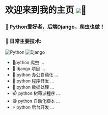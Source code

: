 
# 欢迎来到我的主页  ![](https://visitor-badge.glitch.me/badge?page_id=mtianyan.readme)👋

### 🏢 Python爱好者，后端Django，爬虫也做！
### 🚀 日常主要技术:
  ![Python](https://img.shields.io/badge/python-3.10-orange?style=for-the-badge&logo=python&logoColor=orange)
  ![Django](https://img.shields.io/badge/django-4.0-blue?style=for-the-badge&logo=django&logoColor=blue)
  
<!--   
  
### 💻 工作时技术栈:
  ![Django](https://img.shields.io/badge/django-4.0-blue?style=for-the-badge&logo=django&logoColor=blue)
  ![DjangoRestfulFramework](https://img.shields.io/badge/Django%20REST%20framework-latest-red)
  


 -->



- 🔭python 爬虫 ...
- 🌱 django 项目 ...
- 👯 python 办公自动化 ...
- 🤔 python 程序开发 ...
- 💬 python 数据处理 ...
- 📫 python 树莓派程序 ...
- 😄 python 自动化脚本 ...
- ⚡ python 后台开发 ...





<!--
 ![Anurag's GitHub stats](https://github-readme-stats.vercel.app/api?username=hayratjan&show_icons=true&theme=Gradient)
 ![Top Langs](https://github-readme-stats.vercel.app/api/top-langs/?username=anuraghazra&layout=compact)](https://github.com/anuraghazra/github-readme-stats) 
-->

